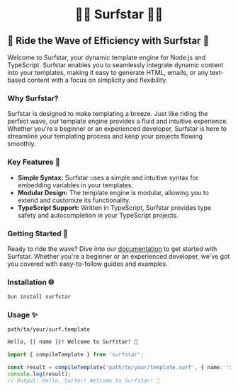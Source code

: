 <div align="center">

  # 🏄‍♂️ Surfstar 🏄‍♀️
</div>

## 🌊 Ride the Wave of Efficiency with Surfstar 🌊

Welcome to Surfstar, your dynamic template engine for Node.js and TypeScript. Surfstar enables you to seamlessly integrate dynamic content into your templates, making it easy to generate HTML, emails, or any text-based content with a focus on simplicity and flexibility.

### Why Surfstar?

Surfstar is designed to make templating a breeze. Just like riding the perfect wave, our template engine provides a fluid and intuitive experience. Whether you're a beginner or an experienced developer, Surfstar is here to streamline your templating process and keep your projects flowing smoothly.

### Key Features 🚀

- **Simple Syntax:** Surfstar uses a simple and intuitive syntax for embedding variables in your templates.
- **Modular Design:** The template engine is modular, allowing you to extend and customize its functionality.
- **TypeScript Support:** Written in TypeScript, Surfstar provides type safety and autocompletion in your TypeScript projects.

### Getting Started 🌊

Ready to ride the wave? Dive into our [documentation](link-to-docs) to get started with Surfstar. Whether you're a beginner or an experienced developer, we've got you covered with easy-to-follow guides and examples.

### Installation 🌐

```bash
bun install surfstar
```

### Usage ✨

`path/to/your/surf.template`
```handlebars
Hello, {{ name }}! Welcome to Surfstar! 🌊
``````

```typescript
import { compileTemplate } from 'surfstar';

const result = compileTemplate('path/to/your/template.surf', { name: 'Surfer' });
console.log(result);
// Output: Hello, Surfer! Welcome to Surfstar! 🌊
```
